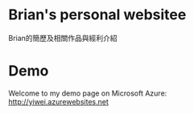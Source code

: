 # Brian's personal websitee
Brian的簡歷及相關作品與經利介紹
# Demo
Welcome to my demo page on Microsoft Azure: http://yiwei.azurewebsites.net
